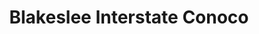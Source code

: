 ---
title: "Blakeslee Interstate Conoco"
url: /blakeslee/blakeslee-interstate-conoco/
shop: convenience
---